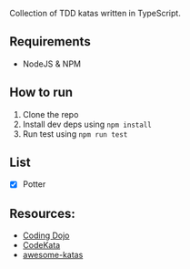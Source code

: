
Collection of TDD katas written in TypeScript.

## Requirements

- NodeJS & NPM

## How to run

1. Clone the repo
2. Install dev deps using `npm install`
3. Run test using `npm run test`

## List

- [x] Potter

## Resources:

- [Coding Dojo](https://codingdojo.org/kata/)
- [CodeKata](http://codekata.com/)
- [awesome-katas](https://github.com/gamontal/awesome-katas)
